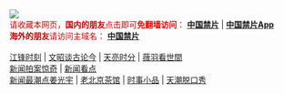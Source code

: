 <div style="width:100%;"><a href="https://d513.fun/"><img src="https://github.com/JohnChen201502/jinpian/blob/master/logo-zgjp.png?raw=true"/></a></div>
<span  style="color:#CC0000;">请收藏本网页，<b>国内的朋友</b>点击即可<b><span style="color:red;">免翻墙访问</span></b>：</span>
<b><a href="https://d513.fun/">中国禁片</a></b> | <b><a href="https://d513.fun/break-gfw/">中国禁片App</a></b>
</br>
<span  style="color:#CC0000;"><b>海外的朋友</b>请访问主域名：</span>
<b><a href="https://jinpian.org/">中国禁片</a></b>
</br></br>
<span><a href="https://d513.fun/author/jiangfeng/">江锋时刻</a></span> | <span><a href="https://d513.fun/author/wenzhao/">文昭谈古论今</a></span> | <span><a href="https://d513.fun/author/zhangtianliang/">天亮时分</a></span> | <span><a href="https://d513.fun/category/political/weiyu/">薇羽看世間</a></span>
</br>
<span><a href="https://d513.fun/author/dayu/">新闻拍案惊奇</a></span> | <span><a href="https://d513.fun/author/limuyang/">新闻看点</a></span>
</br>
<span><a href="https://d513.fun/author/jiangguangyu/">新闻最潮点姜光宇</a></span> | <span><a href="https://d513.fun/author/chaguan/">老北京茶馆</a></span> | <span><a href="https://d513.fun/category/movie/duanju/">时事小品</a></span> | <span><a href="https://d513.fun/author/tianchao/">天潮脱口秀</a></span>
</br>

</br>


